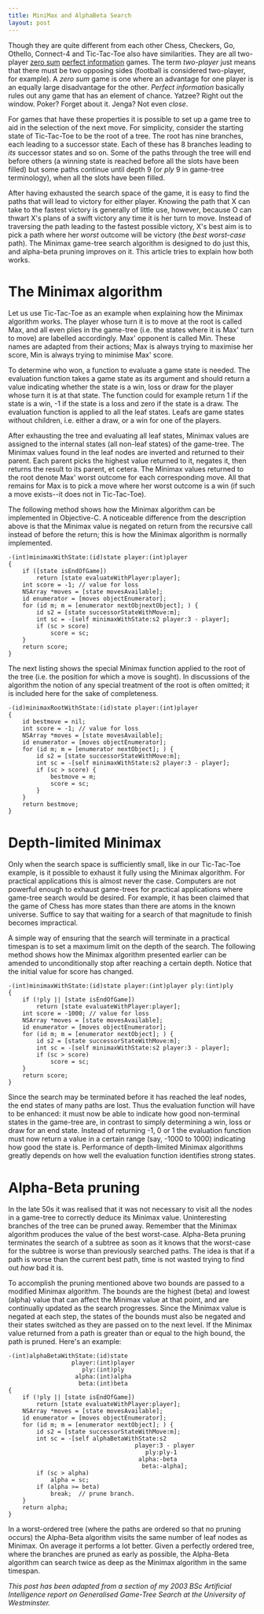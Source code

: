 ```yaml
---
title: MiniMax and AlphaBeta Search
layout: post
---
```


[zero sum]: http://en.wikipedia.org/wiki/Zero-sum
[perfect information]: http://en.wikipedia.org/wiki/Perfect_information

Though they are quite different from each other Chess, Checkers, Go, Othello, Connect-4
and Tic-Tac-Toe also have similarities. They are all two-player [zero sum][]
[perfect information][] games. The
term *two-player* just means that there must be two opposing sides (football is
considered two-player, for example). A *zero sum* game is one where an advantage
for one player is an equally large disadvantage for the other. *Perfect
information* basically rules out any game that has an element of chance. Yatzee? Right
out the window. Poker? Forget about it. Jenga? Not even *close*.

For games that have these properties it is possible to set up a game tree to aid in the
selection of the next move. For simplicity, consider the starting state of Tic-Tac-Toe to
be the root of a tree. The root has nine branches, each leading to a successor state. Each
of these has 8 branches leading to *its* successor states and so on. Some of the
paths through the tree will end before others (a winning state is reached before all the
slots have been filled) but some paths continue until depth 9 (or *ply* 9 in
game-tree terminology), when all the slots have been filled.

After having exhausted the search space of the game, it is easy to find the paths that
will lead to victory for either player. Knowing the path that X can take to the fastest
victory is generally of little use, however, because O can thwart X's plans of a swift
victory any time it is her turn to move. Instead of traversing the path leading to the
fastest possible victory, X's best aim is to pick a path where her *worst* outcome
will be victory (the *best worst-case* path). The Minimax game-tree search
algorithm is designed to do just this, and alpha-beta pruning improves on it. This article
tries to explain how both works.

# The Minimax algorithm

Let us use Tic-Tac-Toe as an example when explaining how the Minimax algorithm works. The
player whose turn it is to move at the root is called Max, and all even plies in the
game-tree (i.e. the states where it is Max' turn to move) are labelled accordingly. Max'
opponent is called Min. These names are adapted from their actions; Max is always trying
to maximise her score, Min is always trying to minimise Max' score.

To determine who won, a function to evaluate a game state is needed. The evaluation
function takes a game state as its argument and should return a value indicating whether
the state is a win, loss or draw for the player whose turn it is at that state. The
function could for example return 1 if the state is a win, -1 if the state is a loss and
zero if the state is a draw. The evaluation function is applied to all the leaf states.
Leafs are game states without children, i.e. either a draw, or a win for one of the
players.

After exhausting the tree and evaluating all leaf states, Minimax values are assigned to
the internal states (all non-leaf states) of the game-tree. The Minimax values found in
the leaf nodes are inverted and returned to their parent. Each parent picks the highest
value returned to it, negates it, then returns the result to its parent, et cetera. The
Minimax values returned to the root denote Max' worst outcome for each corresponding move.
All that remains for Max is to pick a move where her worst outcome is a win (if such a
move exists--it does not in Tic-Tac-Toe).

The following method shows how the Minimax algorithm can be implemented in Objective-C. A
noticeable difference from the description above is that the Minimax value is negated on
return from the recursive call instead of before the return; this is how the Minimax
algorithm is normally implemented.

    -(int)minimaxWithState:(id)state player:(int)player
    {
        if ([state isEndOfGame])
            return [state evaluateWithPlayer:player];
        int score = -1; // value for loss
        NSArray *moves = [state movesAvailable];
        id enumerator = [moves objectEnumerator];
        for (id m; m = [enumerator nextObjnextObject]; ) {
            id s2 = [state successorStateWithMove:m];
            int sc = -[self minimaxWithState:s2 player:3 - player];
            if (sc > score)
                score = sc;
        }
        return score;
    }

The next listing shows the special Minimax function applied to the root of the tree (i.e.
the position for which a move is sought). In discussions of the algorithm the notion of
any special treatment of the root is often omitted; it is included here for the sake of
completeness.

    -(id)minimaxRootWithState:(id)state player:(int)player
    {
        id bestmove = nil;
        int score = -1; // value for loss
        NSArray *moves = [state movesAvailable];
        id enumerator = [moves objectEnumerator];
        for (id m; m = [enumerator nextObject]; ) {
            id s2 = [state successorStateWithMove:m];
            int sc = -[self minimaxWithState:s2 player:3 - player];
            if (sc > score) {
                bestmove = m;
                score = sc;
            }
        }
        return bestmove;
    }

# Depth-limited Minimax

Only when the search space is sufficiently small, like in our Tic-Tac-Toe example, is it
possible to exhaust it fully using the Minimax algorithm. For practical applications this
is almost never the case. Computers are not powerful enough to exhaust game-trees for
practical applications where game-tree search would be desired. For example, it has been
claimed that the game of Chess has more states than there are atoms in the known universe.
Suffice to say that waiting for a search of that magnitude to finish becomes impractical.

A simple way of ensuring that the search will terminate in a practical timespan is to set
a maximum limit on the depth of the search. The following method shows how the Minimax
algorithm presented earlier can be amended to unconditionally stop after reaching a
certain depth. Notice that the initial value for score has changed.

    -(int)minimaxWithState:(id)state player:(int)player ply:(int)ply
    {
        if (!ply || [state isEndOfGame])
            return [state evaluateWithPlayer:player];
        int score = -1000; // value for loss
        NSArray *moves = [state movesAvailable];
        id enumerator = [moves objectEnumerator];
        for (id m; m = [enumerator nextObject]; ) {
            id s2 = [state successorStateWithMove:m];
            int sc = -[self minimaxWithState:s2 player:3 - player];
            if (sc > score)
                score = sc;
        }
        return score;
    }

Since the search may be terminated before it has reached the leaf nodes, the end states of
many paths are lost. Thus the evaluation function will have to be enhanced: it must now be
able to indicate how good non-terminal states in the game-tree are, in contrast to simply
determining a win, loss or draw for an end state. Instead of returning -1, 0 or 1 the
evaluation function must now return a value in a certain range (say, -1000 to 1000)
indicating how good the state is. Performance of depth-limited Minimax algorithms greatly
depends on how well the evaluation function identifies strong states.

# Alpha-Beta pruning

In the late 50s it was realised that it was not necessary to visit all the nodes in a
game-tree to correctly deduce its Minimax value. Uninteresting branches of the tree can be
pruned away. Remember that the Minimax algorithm produces the value of the best
worst-case. Alpha-Beta pruning terminates the search of a subtree as soon as it knows that
the worst-case for the subtree is worse than previously searched paths. The idea is that
if a path is worse than the current best path, time is not wasted trying to find out
*how* bad it is.

To accomplish the pruning mentioned above two bounds are passed to a modified Minimax
algorithm. The bounds are the highest (beta) and lowest (alpha) value that can affect the
Minimax value at that point, and are continually updated as the search progresses. Since
the Minimax value is negated at each step, the states of the bounds must also be negated
and their states switched as they are passed on to the next level. If the Minimax value
returned from a path is greater than or equal to the high bound, the path is pruned.
Here's an example:

    -(int)alphaBetaWithState:(id)state
                      player:(int)player
                         ply:(int)ply
                       alpha:(int)alpha
                        beta:(int)beta
    {
        if (!ply || [state isEndOfGame])
            return [state evaluateWithPlayer:player];
        NSArray *moves = [state movesAvailable];
        id enumerator = [moves objectEnumerator];
        for (id m; m = [enumerator nextObject]; ) {
            id s2 = [state successorStateWithMove:m];
            int sc = -[self alphaBetaWithState:s2
                                        player:3 - player
                                           ply:ply-1
                                         alpha:-beta
                                          beta:-alpha];
            if (sc > alpha)
                alpha = sc;
            if (alpha >= beta)
                break;  // prune branch.
        }
        return alpha;
    }

In a worst-ordered tree (where the paths are ordered so that no pruning occurs) the
Alpha-Beta algorithm visits the same number of leaf nodes as Minimax. On average it
performs a lot better. Given a perfectly ordered tree, where the branches are pruned as
early as possible, the Alpha-Beta algorithm can search twice as deep as the Minimax
algorithm in the same timespan.

*This post has been adapted from a section of my 2003 BSc Artificial Intelligence report
on Generalised Game-Tree Search at the University of Westminster.*
